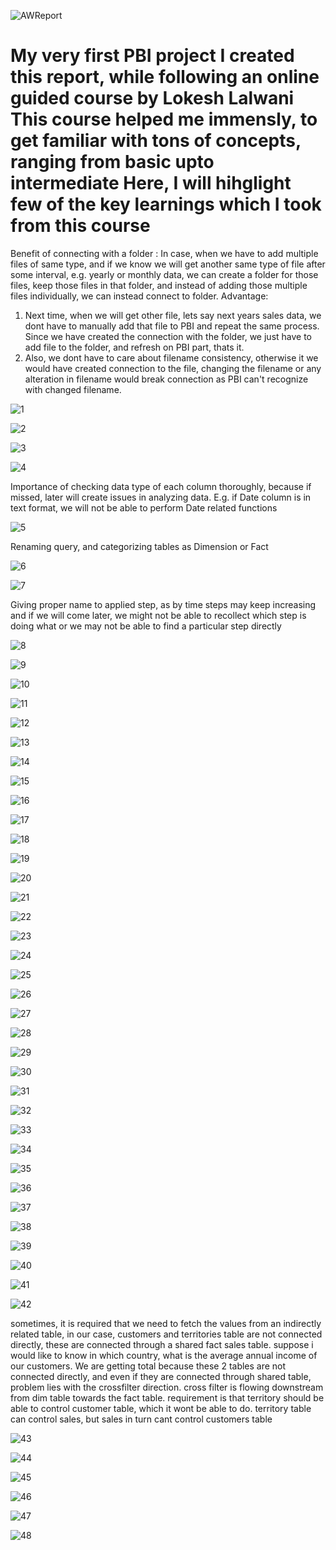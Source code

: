 ![AWReport](https://user-images.githubusercontent.com/23423475/161396875-7cd9699a-b0da-4501-8850-ce126295593e.png)


My very first PBI project
I created this report, while following an online guided course by Lokesh Lalwani
This course helped me immensly, to get familiar with tons of concepts, ranging from basic upto intermediate
Here, I will hihglight few of the key learnings which I took from this course
============================================================================================================

Benefit of connecting with a folder : In case, when we have to add multiple files of same type, and if we know we will get another same type of file after some interval, e.g. yearly or monthly data, we can create a folder for those files, keep those files in that folder, and instead of adding those multiple files individually, we can instead connect to folder.
Advantage:
1) Next time, when we will get other file, lets say next years sales data, we dont have to manually add that file to PBI and repeat the same process. Since we have created the connection with the folder, we just have to add file to the folder, and refresh on PBI part, thats it.
2) Also, we dont have to care about filename consistency, otherwise it we would have created connection to the file, changing the filename or any alteration in filename would break connection as PBI can't recognize with changed filename.

![1](https://user-images.githubusercontent.com/23423475/161371609-baac7f0f-f21b-49cd-95be-ff2c8bdbdee6.PNG)

![2](https://user-images.githubusercontent.com/23423475/161371611-674fa54e-e03c-4305-8e35-4808a34c8ac3.PNG)

![3](https://user-images.githubusercontent.com/23423475/161371612-5ca0a137-7220-4fd3-bb11-1672858f1d48.PNG)

![4](https://user-images.githubusercontent.com/23423475/161371613-a01df2a8-7ba9-40f0-b6a0-4744b385a84e.PNG)

Importance of checking data type of each column thoroughly, because if missed, later will create issues in analyzing data. E.g. if Date column is in text format, we will not be able to perform Date related functions

![5](https://user-images.githubusercontent.com/23423475/161371614-dd66e411-2575-4f87-9f09-044725156c09.PNG)

Renaming query, and categorizing tables as Dimension or Fact

![6](https://user-images.githubusercontent.com/23423475/161371615-f7033772-6155-47c6-a225-fb95d9f592cd.PNG)

![7](https://user-images.githubusercontent.com/23423475/161371616-e5eab09a-9e2f-47d2-8a03-6cba0746b17e.PNG)

Giving proper name to applied step, as by time steps may keep increasing and if we will come later, we might not be able to recollect which step is doing what or we may not be able to find a particular step directly

![8](https://user-images.githubusercontent.com/23423475/161371618-51af7fb8-a85f-4cbb-bbdc-76eeec0d3015.PNG)

![9](https://user-images.githubusercontent.com/23423475/161371619-e57ed515-18d0-4490-92c6-caf0001be70a.PNG)

![10](https://user-images.githubusercontent.com/23423475/161371620-a3abe4ff-97cf-4339-88cb-17eb800de22d.png)

![11](https://user-images.githubusercontent.com/23423475/161371621-8d55de79-5bcf-46ca-987e-2bfa122fc1f9.png)

![12](https://user-images.githubusercontent.com/23423475/161371622-4536293f-8b02-4348-bad3-b4e9e1119017.png)

![13](https://user-images.githubusercontent.com/23423475/161371623-40b9f95c-e7bc-45c1-bf51-bc09064644cf.png)

![14](https://user-images.githubusercontent.com/23423475/161371625-6d4e6e56-b06f-4cbb-b5d3-9e4ccfc87871.png)

![15](https://user-images.githubusercontent.com/23423475/161371626-401374d7-8d61-4cdc-a1bb-22f25c8922b7.png)

![16](https://user-images.githubusercontent.com/23423475/161371627-fb79807b-b418-4cda-af98-69d64cd6400a.png)

![17](https://user-images.githubusercontent.com/23423475/161371628-494948a0-4563-4b6b-b234-488f97b02290.png)

![18](https://user-images.githubusercontent.com/23423475/161371629-fa7bf57f-fbea-4d67-82bc-1611de8b648c.png)

![19](https://user-images.githubusercontent.com/23423475/161371630-0472a8cc-5d3c-4538-a70d-34d875654104.png)

![20](https://user-images.githubusercontent.com/23423475/161371631-9f60855e-57ad-49ac-be98-0621b6a8a0d4.png)

![21](https://user-images.githubusercontent.com/23423475/161371632-6761d0b1-0144-42a5-9067-d7010e55194f.png)

![22](https://user-images.githubusercontent.com/23423475/161371633-f7baec0b-495b-4e17-b0b6-9b8ccb49cc53.png)

![23](https://user-images.githubusercontent.com/23423475/161371634-b1e75771-cdb3-4baf-81e2-bdadfb219e81.png)

![24](https://user-images.githubusercontent.com/23423475/161371635-504c0354-177f-4145-a9b6-3e429c63e9e1.png)

![25](https://user-images.githubusercontent.com/23423475/161371636-8acdd945-e941-4626-b1e3-7dc7f9ddbf4a.png)

![26](https://user-images.githubusercontent.com/23423475/161371637-8d9e1eee-d2e1-477c-895a-abbdf4f2ee02.png)

![27](https://user-images.githubusercontent.com/23423475/161371638-08fc1896-f76c-4431-9e7b-51ae13421aa2.png)

![28](https://user-images.githubusercontent.com/23423475/161371640-d077a54f-2b6e-4a65-ada3-1b4a81857f02.png)

![29](https://user-images.githubusercontent.com/23423475/161371642-cecc5e92-bf32-40ad-bbda-95f29edea57e.png)

![30](https://user-images.githubusercontent.com/23423475/161371643-9e076033-05f0-4354-b588-e4c12cb1fee8.png)

![31](https://user-images.githubusercontent.com/23423475/161371644-9671aef4-d86c-4a12-99f6-864ad7a7e3c9.png)

![32](https://user-images.githubusercontent.com/23423475/161371645-106f5a8e-1360-40b4-ae33-70734ce458df.png)

![33](https://user-images.githubusercontent.com/23423475/161371646-92e99993-1b7a-4137-96de-f27ebc80de94.png)

![34](https://user-images.githubusercontent.com/23423475/161371648-3a37bcc5-2528-46a1-93aa-885d99ad08f4.png)

![35](https://user-images.githubusercontent.com/23423475/161371649-86a057d1-8597-417a-ac70-406ac53b0478.png)

![36](https://user-images.githubusercontent.com/23423475/161371650-45a7cf61-0b08-44c7-ba5c-c4a36fc82ab1.png)

![37](https://user-images.githubusercontent.com/23423475/161371651-09089a67-797f-4fbf-9473-054012f8ba96.png)

![38](https://user-images.githubusercontent.com/23423475/161371652-f980610e-d9dd-458b-9181-e6fb7ce2d616.png)

![39](https://user-images.githubusercontent.com/23423475/161371653-c5dba5ec-2516-4fdd-8811-f4452e02186b.png)

![40](https://user-images.githubusercontent.com/23423475/161371654-71882e55-158d-48a9-b10c-860ae842dd63.png)

![41](https://user-images.githubusercontent.com/23423475/161371655-040956ef-dd79-49cf-925c-ecf88b80ac7c.png)

![42](https://user-images.githubusercontent.com/23423475/161371657-b9cf3237-9fec-4e0f-8c12-b629483430cc.png)

sometimes, it is required that we need to fetch the values from an indirectly related table, in our case, customers and territories table are not connected directly, these are connected through a shared fact sales table. suppose i would like to know in which country, what is the average annual income of our customers. We are getting total because these 2 tables are not connected directly, and even if they are connected through shared table, problem lies with the crossfilter direction. cross filter is flowing downstream from dim table towards the fact table. requirement is that territory should be able to control customer table, which it wont be able to do. territory table can control sales, but sales in turn cant control customers table

![43](https://user-images.githubusercontent.com/23423475/161371658-2b113d35-69cf-4126-9ee3-da4f43c67a15.png)

![44](https://user-images.githubusercontent.com/23423475/161371659-5c3a860c-2a32-4892-996b-34aa06758629.png)

![45](https://user-images.githubusercontent.com/23423475/161371660-8a83990c-f11b-4768-b8ed-c4deca534008.png)

![46](https://user-images.githubusercontent.com/23423475/161371661-b54a8f78-64ea-4912-b00e-86f78725c97a.png)

![47](https://user-images.githubusercontent.com/23423475/161371662-d162401f-8d82-4ecd-a894-ee5e06775874.png)

![48](https://user-images.githubusercontent.com/23423475/161371663-2da82741-851a-431b-810b-70b968950995.png)

